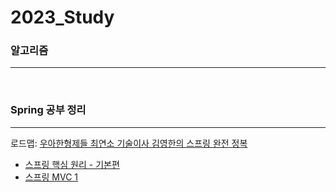 # 2023_Study

### 알고리즘
***
<br/>

### Spring 공부 정리
***
로드맵: [우아한형제들 최연소 기술이사 김영한의 스프링 완전 정복](https://www.inflearn.com/roadmaps/373, "로드맵 링크")   



 * [스프링 핵심 원리 - 기본편](https://github.com/keke5149/2023_Study/tree/main/Spring/%EC%8A%A4%ED%94%84%EB%A7%81%20%ED%95%B5%EC%8B%AC%20%EC%9B%90%EB%A6%AC%20-%20%EA%B8%B0%EB%B3%B8%ED%8E%B8)<br/>
 * [스프링 MVC 1](https://github.com/keke5149/2023_Study/tree/main/Spring/%EC%8A%A4%ED%94%84%EB%A7%81%20MVC%201%ED%8E%B8)<br/>
